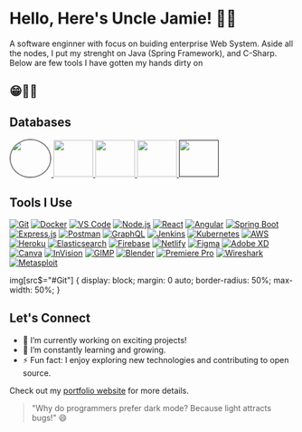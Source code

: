 # Hello, Here's Uncle Jamie! 👋🤗

A software enginner with focus on buiding enterprise Web System.
Aside all the nodes, I put my strenght on Java (Spring Framework), and C-Sharp.
Below are few tools I have gotten my hands dirty on
## 😁👨‍💻

## Databases

<a href="https://www.mongodb.com/">
    <img src="https://w7.pngwing.com/pngs/956/695/png-transparent-mongodb-original-wordmark-logo-icon.png" width="70" height="65" style="border: 2px solid  gray; border-radius: 50%;"/>
</a>
<a href="https://www.mysql.com/">
    <img src="https://dev.mysql.com/common/logos/mysql-logo.svg" width="70" height="65" style="border-radius: 50"/>
</a>
<a href="https://www.postgresql.org/">
    <img src="https://www.postgresql.org/media/img/about/press/elephant.png" width="70" height="65" style="border-radius: 50"/>
</a>
<a href="https://redis.io/">
    <img src="https://redis.io/images/redis-white.png" width="70" height="65" style="border-radius: 50"/>
</a>
<a href="">
    <img src="" width="70" height="65" style="border-radius: 50"/>
</a>

## Tools I Use

[![Git](https://git-scm.com/images/logos/downloads/Git-Logo-2Color.png)](https://git-scm.com/)
[![Docker](https://www.docker.com/sites/default/files/d8/2019-07/vertical-logo-monochromatic.png)](https://www.docker.com/)
[![VS Code](https://code.visualstudio.com/assets/favicon.ico)](https://code.visualstudio.com/)
[![Node.js](https://nodejs.org/static/images/logo-light.svg)](https://nodejs.org/)
[![React](https://upload.wikimedia.org/wikipedia/commons/thumb/a/a7/React-icon.svg/1280px-React-icon.svg.png)](https://reactjs.org/)
[![Angular](https://angular.io/assets/images/logos/angular/angular.png)](https://angular.io/)
[![Spring Boot](https://www.vectorlogo.zone/logos/springio/springio-icon.svg)](https://spring.io/projects/spring-boot)
[![Express.js](https://expressjs.com/images/express-facebook-share.png)](https://expressjs.com/)
[![Postman](https://www.postman.com/assets/logos/pm-logo-horiz.png)](https://www.postman.com/)
[![GraphQL](https://graphql.org/img/logo.svg)](https://graphql.org/)
[![Jenkins](https://www.vectorlogo.zone/logos/jenkins/jenkins-icon.svg)](https://www.jenkins.io/)
[![Kubernetes](https://kubernetes.io/images/kubernetes-horizontal-color.png)](https://kubernetes.io/)
[![AWS](https://d1.awsstatic.com/logos/aws-logo-lockups/poweredbyaws/PB_AWS_logo_RGB_REV.61d6d5d21582a4427ce8c59e31c10c4bd7e00d68.png)](https://aws.amazon.com/)
[![Heroku](https://brand.heroku.com/static/media/heroku-logotype-horizontal.81c49462.svg)](https://www.heroku.com/)
[![Elasticsearch](https://www.vectorlogo.zone/logos/elastic/elastic-icon.svg)](https://www.elastic.co/)
[![Firebase](https://firebase.google.com/downloads/brand-guidelines/PNG/logo-standard.png)](https://firebase.google.com/)
[![Netlify](https://www.netlify.com/img/press/logos/logomark.png)](https://www.netlify.com/)
[![Figma](https://www.figma.com/images/favicon/favicon-32.png)](https://www.figma.com/)
[![Adobe XD](https://www.adobe.com/content/dam/cc/icons/xd.svg)](https://www.adobe.com/products/xd.html)
[![Canva](https://www.canva.com/favicon.ico)](https://www.canva.com/)
[![InVision](https://www.invisionapp.com/assets/img/brand/logo-invision.svg)](https://www.invisionapp.com/)
[![GIMP](https://www.gimp.org/images/favicon.ico)](https://www.gimp.org/)
[![Blender](https://www.blender.org/img/icons/blender-favicon-32x32.png)](https://www.blender.org/)
[![Premiere Pro](https://www.adobe.com/content/dam/cc/icons/premiere-2020.svg)](https://www.adobe.com/products/premiere.html)
[![Wireshark](https://www.wireshark.org/assets/images/wireshark-logo-small.png)](https://www.wireshark.org/)
[![Metasploit](https://www.metasploitunleashed.com/favicon.ico)](https://www.metasploitunleashed.com/)

img[src$="#Git"] {
  display: block;
  margin: 0 auto;
  border-radius: 50%;
  max-width: 50%;
}

## Let's Connect

- 🔭 I’m currently working on exciting projects!
- 🌱 I’m constantly learning and growing.
- ⚡ Fun fact: I enjoy exploring new technologies and contributing to open source.

Check out my [portfolio website](https://www.yourportfolio.com) for more details.

> "Why do programmers prefer dark mode? Because light attracts bugs!" 😄

<!-- Add more content as needed -->
